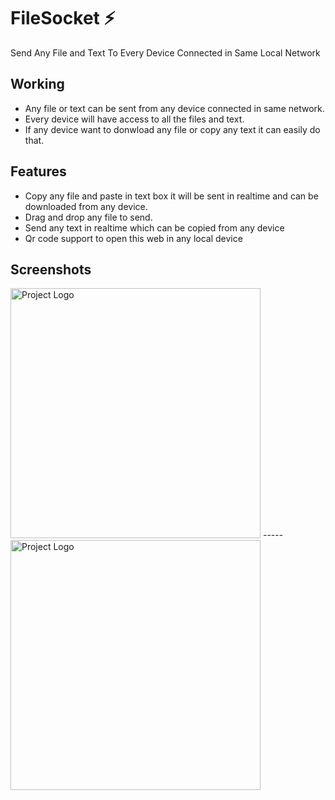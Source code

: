 # FileSocket ⚡️ 
Send Any File and Text To Every Device Connected in Same Local Network

## Working 
* Any file or text can be sent from any device connected in same network.
* Every device will have access to all the files and text.
* If any device want to donwload any file or copy any text it can easily do that.

## Features
* Copy any file and paste in text box it will be sent in realtime and can be downloaded from any device.
* Drag and drop any file to send.
* Send any text in realtime which can be copied from any device
* Qr code support to open this web in any local device

## Screenshots 
<img src="https://github.com/AdarshJaiswal031/FileSocket/blob/master/assets/FileSocket_PC_Screenshot.png" alt="Project Logo" height="400"> ----- <img src="https://github.com/AdarshJaiswal031/FileSocket/blob/master/assets/FileSocket_Github_Screenshot.jpg" alt="Project Logo" height="400">



